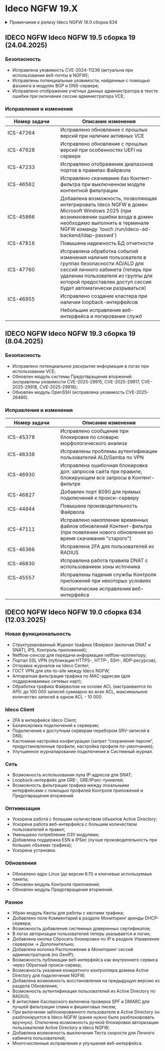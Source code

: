 # Ideco NGFW 19.X

<details>

<summary>Примечания к релизу Ideco NGFW 19.0 сборка 634</summary>

**Дата выхода версии**: 12.03.2025.

Техническая поддержка и обратная связь (поможет нам улучшить продукт):

* Обсудить версию в телеграмм-канале с разработчиками: [https://t.me/idecoutm](https://t.me/idecoutm)
* Портал технической поддержки: [https://help.ideco.ru/](https://help.ideco.ru/)
* Электронная почта: help@ideco.ru
* Telegram: [ideco.bot](https://telegram.im/@ideco\_support\_bot)

[Скачать Ideco NGFW 18.](https://my.ideco.ru/)\
Автоматическая регистрация тестовой лицензии: my.ideco.ru (полная функциональность на 40 дней и 10 000 пользователей).

**Обновление с релизов Ideco UTM 8.12 и старше:**

Обновление с релиза Ideco UTM 13 возможно через автоматические обновления (тестовый канал, будет доступна в ближайшее время).\
Обновление с релизов 8.х, 9.х, 10.х, 11.х, 12.х возможно через автоматические обновления с промежуточным обновлением до версий 9.11, 10.7, 11.10, 12.8.\
После обновлении на Ideco UTM 15 приостанавливается синхронизация с Active Directory, если локальные пользователи Ideco UTM находятся в группах Active Directory.

**Обновление с версии Ideco UTM 7.9.9:**

Прямое обновление до версии 19 напрямую невозможно.\
Возможна миграция настроек (загрузка бэкапа настроек) на предварительно установленную версию [9.11](https://storage.yandexcloud.net/ideco-utm-iso/Ideco-UTM-9-11-2.iso) и дальнейшее обновление до версии 18.0 с помощью автоматического обновления.

</details>

## IDECO NGFW Ideco NGFW 19.5 сборка 19 (24.04.2025)

### Безопасность

- Исправлена уязвимость CVE-2024-11236 (актуальна при использовании веб-почты в NGFW);
- Исправлены потенциальные уязвимости, найденные с помощью фаззинга в модулях BGP и DNS-сервере;
- Исправлено отображение учетных данных администратора в тексте ошибки при окончании сессии администратора VCE;

### Исправления и изменения

<table><thead><tr><th width="156">Номер задачи</th><th>Описание изменения</th></tr></thead><tbody>

<tr><td>ICS-47264</td><td>Исправлено обновление с прошлых версий при наличии активных VCE</td></tr>

<tr><td>ICS-47628</td><td>Исправлено обновление с прошлых версий при особенностях UEFI на сервере</td></tr>

<tr><td>ICS-47233</td><td>Исправлено отображение диапазонов портов в правилах Файрвола</td></tr>

<tr><td>ICS-46562</td><td>Исправлено скачивание баз Контент-фильтра при выключенном модуле контентной фильтрации</td></tr>

<tr><td>ICS-45866</td><td>Добавлена возможность, позволяющая интегрировать Ideco NGFW в домен Microsoft Windows 2025 (при возникновении ошибки входа в домен необходимо выполнить в терминале NGFW команду `touch /run/ideco-ad-backend/ldap-passwd`)</td></tr>

<tr><td>ICS-47816</td><td>Повышена надежность БД отчетности</td></tr>

<tr><td>ICS-47760</td><td>Исправлена обработка событий изменения наличия пользователя в группах безопасности AD/ALD для сессий личного кабинета (теперь при удалении пользователя из группы для которой предоставлен доступ сессия будет автоматически разрываться)</td></tr>

<tr><td>ICS-46955</td><td>Исправлено создание кластера при наличии loopback-интерфейсов</td></tr>

<tr><td></td><td>Небольшие исправления веб-интерфейса и логирования служб</td></tr>

</tbody></table>


## IDECO NGFW Ideco NGFW 19.3 сборка 19 (8.04.2025)

### Безопасность

- Исправлено потенциальное раскрытие информации в логах при использовании VCE;
- Обновлен модуль системы Предотвращения вторжений (исправлены уязвимости CVE-2025-29915, CVE-2025-29917, CVE-2025-29918, CVE-2025-29916);
- Обновлен модуль OpenSSH (исправлена уязвимость CVE-2025-26466).

### Исправления и изменения

<table><thead><tr><th width="156">Номер задачи</th><th>Описание изменения</th></tr></thead><tbody>
<tr><td>ICS-45378</td><td>Исправлено сообщение при блокировке по словарю морфологического анализа</td></tr>

<tr><td>ICS-46338</td><td>Исправлены проблемы аутентификации пользователей ALD/Samba по VPN</td></tr>

<tr><td>ICS-46930</td><td>Исправлена ошибочная блокировка доп. запросов сайта при правиле, блокирующем все запросы в Контент-фильтре</td></tr>

<tr><td>ICS-46827</td><td>Добавлен порт 8090 для прямых подключений к прокси-серверу</td></tr>

<tr><td>ICS-44844</td><td>Повышена производительность Файрвола</td></tr>

<tr><td>ICS-47111</td><td>Исправлено накопление временных файлов обновлений Контент-фильтра (при появлении нового обновления во время скачивания "старого")</td></tr>

<tr><td>ICS-46366</td><td>Исправлена 2FA для пользователей из RADIUS</td></tr>

<tr><td>ICS-46830</td><td>Исправлена работа правила DNAT с использованием зоны источника</td></tr>

<tr><td>ICS-45557</td><td>Исправлены падения службы Контроля приложений при некоторых условиях</td></tr>

<tr><td> </td><td>Косметические исправления веб-интерфейса</td></tr>

</tbody></table>

## IDECO NGFW Ideco NGFW 19.0 сборка 634 (12.03.2025)

### Новая функциональность

* Структурированный Журнал трафика (Файрвол (включая DNAT и SNAT), IPS, Контроль приложений);
* Netflow-сенсор для передачи информации netflow-коллектору;
* Портал SSL VPN (публикация HTTPS-, HTTP-, SSH-, RDP-ресурсов);
* Отправка журналов на Ideco Center;
* ГОСТ VPN для site-to-site между Ideco NGFW;
* Аппаратная фильтрация трафика по MAC-адресам (для поддерживаемых сетевых карт);
* Обработка трафика Файрволом на основе ACL (настраивается по API): до 100 000 записей суммарно во всех ACL, максимальное количество записей в одном ACL - 10 000.

### Ideco Client

* 2FA в интерфейсе Ideco Client;
* Балансировка подключений к серверам;
* Подключение к доступным серверам перебором SRV-записей в DNS;
* Кастомная настройка конфигурации (запрет “сохранения пароля”, предустановленные профили, настройка профиля по-умолчанию);
* Улучшенное журналирование подключения в Системный журнал.

### Сеть

* Возможность использования пула IP-адресов для SNAT;
* Loopback-интерфейс для GRE-, GRE/IPsec-туннелей;
* Возможность фильтрации трафика между локальными интерфейсами с помощью профилей Контроля приложений и Предотвращения вторжений.

### Оптимизации

* Ускорена работа с большим количеством объектов Active Directory;
* Ускорена работа веб-интерфейса с большим количеством пользователей и правил;
* Уменьшено потребление ОЗУ модулями;
* Добавлена поддержка ESN в IPSec (лучше производительность при больших объемах трафика);
* Ускорена установка.

### Обновления

* Обновлено ядро Linux (до версии 6.11) и ключевые используемые пакеты;
* Обновлен модуль Контроля приложений;
* Обновлен модуль Предотвращения вторжений.

### Разное

* Убран модуль Квоты для работы с квотами трафика;
* Добавлено поле Комментарий в разделе Мониторинг аренды DHCP-сервера;
* Возможность добавления системных доверенных сертификатов;
* В логах авторизации пользователей теперь указывается и логин;
* Добавлена кнопка Сбросить блокировки по IP в разделе Управление сервером -> Дополнительно;
* Добавлена колонка Расположение в Мониторинг сессий администраторов (по GeoIP);
* Возможность публикации веб-интерфейса как внутреннего сервиса через Обратный прокси-сервер;
* Возможность указания конкретного контроллера домена Active Directory для подключения NGFW;
* Добавлена возможность восстановления на предыдущую версию из раздела Обновления;
* Возможность аутентификации пользователей из Active Directory по RADIUS;
* В антиспаме Касперского включена проверка SPF и DMARC для лучшей фильтрации спама и фишинговых писем;
* При включении заблокированного пользователя в Active Directory он разблокируется в Ideco NGFW (ранее нужно было разблокировать вручную). Отключена возможность ручной блокировки авторизации пользователей Active Directory в Ideco NGFW;
* Добавлена возможность выключения Теста скорости для Личного кабинета пользователей;
* Многочисленные исправления и улучшения веб-интерфейса.
